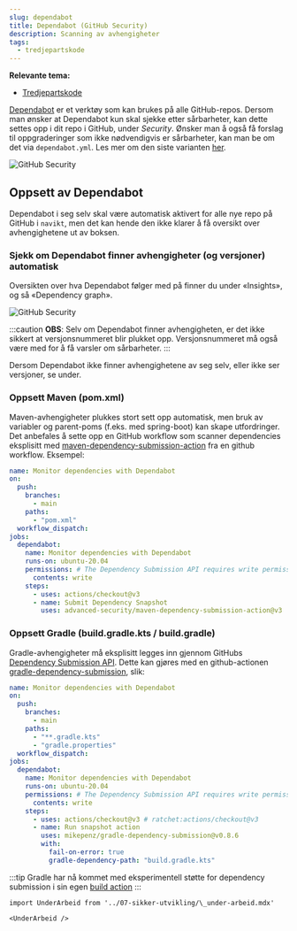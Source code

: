 ```yaml
---
slug: dependabot
title: Dependabot (GitHub Security)
description: Scanning av avhengigheter
tags:
  - tredjepartskode
---
```


**Relevante tema:**

- [Tredjepartskode](../sikker-utvikling/tredjepartskode)

[Dependabot](https://github.com/dependabot) er et verktøy som kan brukes på alle GitHub-repos. Dersom man ønsker at Dependabot kun skal sjekke etter sårbarheter, kan dette settes opp i dit repo i GitHub, under _Security_. Ønsker man å også få forslag til oppgraderinger som ikke nødvendigvis er sårbarheter, kan man be om det via `dependabot.yml`. Les mer om den siste varianten [her](https://docs.github.com/en/code-security/supply-chain-security/keeping-your-dependencies-updated-automatically/enabling-and-disabling-dependabot-version-updates).

![GitHub Security](/img/dependabot.png "GitHub Security")

## Oppsett av Dependabot

Dependabot i seg selv skal være automatisk aktivert for alle nye repo på GitHub i `navikt`, men det kan hende den ikke klarer å få oversikt over avhengighetene ut av boksen.

### Sjekk om Dependabot finner avhengigheter (og versjoner) automatisk

Oversikten over hva Dependabot følger med på finner du under «Insights», og så «Dependency graph».

![GitHub Security](/img/dependabot-dependencies.png "«Insights» -> «Dependency Graph» for å se hva Dependabot har oppdaget")

:::caution
**OBS**: Selv om Dependabot finner avhengigheten, er det ikke sikkert at versjonsnummeret blir plukket opp. Versjonsnummeret må også være med for å få varsler om sårbarheter.
:::

Dersom Dependabot ikke finner avhengighetene av seg selv, eller ikke ser versjoner, se under.

### Oppsett Maven (pom.xml)

Maven-avhengigheter plukkes stort sett opp automatisk, men bruk av variabler og parent-poms (f.eks. med spring-boot) kan skape utfordringer.
Det anbefales å sette opp en GitHub workflow som scanner dependencies eksplisitt med [maven-dependency-submission-action](https://github.com/marketplace/actions/maven-dependency-tree-dependency-submission) fra en github workflow. Eksempel:

```yaml
name: Monitor dependencies with Dependabot
on:
  push:
    branches:
      - main
    paths:
      - "pom.xml"
  workflow_dispatch:
jobs:
  dependabot:
    name: Monitor dependencies with Dependabot
    runs-on: ubuntu-20.04
    permissions: # The Dependency Submission API requires write permission
      contents: write
    steps:
      - uses: actions/checkout@v3
      - name: Submit Dependency Snapshot
        uses: advanced-security/maven-dependency-submission-action@v3
```

### Oppsett Gradle (build.gradle.kts / build.gradle)

Gradle-avhengigheter må eksplisitt legges inn gjennom GitHubs [Dependency Submission API](https://docs.github.com/en/code-security/supply-chain-security/understanding-your-software-supply-chain/using-the-dependency-submission-api). Dette kan gjøres med en github-actionen [gradle-dependency-submission](https://github.com/marketplace/actions/gradle-dependency-submission), slik:

```yaml
name: Monitor dependencies with Dependabot
on:
  push:
    branches:
      - main
    paths:
      - "**.gradle.kts"
      - "gradle.properties"
  workflow_dispatch:
jobs:
  dependabot:
    name: Monitor dependencies with Dependabot
    runs-on: ubuntu-20.04
    permissions: # The Dependency Submission API requires write permission
      contents: write
    steps:
      - uses: actions/checkout@v3 # ratchet:actions/checkout@v3
      - name: Run snapshot action
        uses: mikepenz/gradle-dependency-submission@v0.8.6
        with:
          fail-on-error: true
          gradle-dependency-path: "build.gradle.kts"
```

:::tip
Gradle har nå kommet med eksperimentell støtte for dependency submission i sin egen [build action](https://github.com/gradle/gradle-build-action#github-dependency-graph-support)
:::

```mdx-code-block
import UnderArbeid from '../07-sikker-utvikling/\_under-arbeid.mdx'

<UnderArbeid />
```
